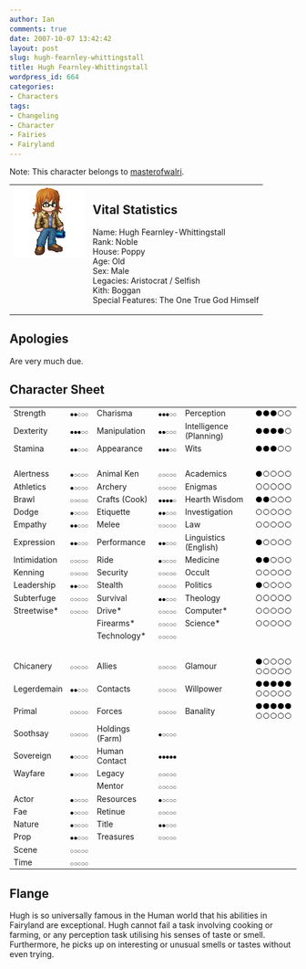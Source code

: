 ```yaml
---
author: Ian
comments: true
date: 2007-10-07 13:42:42
layout: post
slug: hugh-fearnley-whittingstall
title: Hugh Fearnley-Whittingstall
wordpress_id: 664
categories:
- Characters
tags:
- Changeling
- Character
- Fairies
- Fairyland
---
```


<p>Note: This character belongs to <a href="http://masterofwalri.livejournal.com">masterofwalri</a>.</p>
<table border="0" cellspacing="10">
<tr>
<td valign="top"><img src="/characters/avatars/hughfw.png" /></td>
<td valign="top">
<h2>Vital Statistics</h2>
<p>Name: Hugh Fearnley-Whittingstall<br />
Rank: Noble<br />
House: Poppy<br />
Age: Old<br />
Sex: Male<br />
Legacies: Aristocrat / Selfish<br />
Kith: Boggan<br />
Special Features: The One True God Himself</p></td>
</tr>
</table>
<h2>Apologies</h2>
<p>Are very much due.</p>
<h2>Character Sheet</h2>
<table border="0" width="100%" cellspacing="2" cellpadding="4">
<tr>
<td>Strength</td>
<td><img src="/characters/dots/2.png" /></td>
<td>Charisma</td>
<td><img src="/characters/dots/3.png" /></td>
<td>Perception</td>
<td><img src="/characters/dots/3.png" /></td>
</tr>
<tr>
<td>Dexterity</td>
<td><img src="/characters/dots/3.png" /></td>
<td>Manipulation</td>
<td><img src="/characters/dots/2.png" /></td>
<td>Intelligence (Planning)</td>
<td><img src="/characters/dots/4.png" /></td>
</tr>
<tr>
<td>Stamina</td>
<td><img src="/characters/dots/2.png" /></td>
<td>Appearance</td>
<td><img src="/characters/dots/3.png" /></td>
<td>Wits</td>
<td><img src="/characters/dots/3.png" /></td>
</tr>
<tr>
<td>&nbsp;</td>
</tr>
<tr>
<td>Alertness</td>
<td><img src="/characters/dots/1.png" /></td>
<td>Animal Ken</td>
<td><img src="/characters/dots/0.png" /></td>
<td>Academics</td>
<td><img src="/characters/dots/1.png" /></td>
</tr>
<tr>
<td>Athletics</td>
<td><img src="/characters/dots/1.png" /></td>
<td>Archery</td>
<td><img src="/characters/dots/0.png" /></td>
<td>Enigmas</td>
<td><img src="/characters/dots/0.png" /></td>
</tr>
<tr>
<td>Brawl</td>
<td><img src="/characters/dots/0.png" /></td>
<td>Crafts (Cook)</td>
<td><img src="/characters/dots/4.png" /></td>
<td>Hearth Wisdom</td>
<td><img src="/characters/dots/2.png" /></td>
</tr>
<tr>
<td>Dodge</td>
<td><img src="/characters/dots/1.png" /></td>
<td>Etiquette</td>
<td><img src="/characters/dots/2.png" /></td>
<td>Investigation</td>
<td><img src="/characters/dots/0.png" /></td>
</tr>
<tr>
<td>Empathy</td>
<td><img src="/characters/dots/2.png" /></td>
<td>Melee</td>
<td><img src="/characters/dots/0.png" /></td>
<td>Law</td>
<td><img src="/characters/dots/0.png" /></td>
</tr>
<tr>
<td>Expression</td>
<td><img src="/characters/dots/2.png" /></td>
<td>Performance</td>
<td><img src="/characters/dots/2.png" /></td>
<td>Linguistics (English)</td>
<td><img src="/characters/dots/1.png" /></td>
</tr>
<tr>
<td>Intimidation</td>
<td><img src="/characters/dots/0.png" /></td>
<td>Ride</td>
<td><img src="/characters/dots/1.png" /></td>
<td>Medicine</td>
<td><img src="/characters/dots/2.png" /></td>
</tr>
<tr>
<td>Kenning</td>
<td><img src="/characters/dots/0.png" /></td>
<td>Security</td>
<td><img src="/characters/dots/0.png" /></td>
<td>Occult</td>
<td><img src="/characters/dots/0.png" /></td>
</tr>
<tr>
<td>Leadership</td>
<td><img src="/characters/dots/2.png" /></td>
<td>Stealth</td>
<td><img src="/characters/dots/0.png" /></td>
<td>Politics</td>
<td><img src="/characters/dots/1.png" /></td>
</tr>
<tr>
<td>Subterfuge</td>
<td><img src="/characters/dots/0.png" /></td>
<td>Survival</td>
<td><img src="/characters/dots/2.png" /></td>
<td>Theology</td>
<td><img src="/characters/dots/0.png" /></td>
</tr>
<tr>
<td>Streetwise*</td>
<td><img src="/characters/dots/0.png" /></td>
<td>Drive*</td>
<td><img src="/characters/dots/0.png" /></td>
<td>Computer*</td>
<td><img src="/characters/dots/0.png" /></td>
</tr>
<tr>
<td></td>
<td></td>
<td>Firearms*</td>
<td><img src="/characters/dots/0.png" /></td>
<td>Science*</td>
<td><img src="/characters/dots/0.png" /></td>
</tr>
<tr>
<td></td>
<td></td>
<td>Technology*</td>
<td><img src="/characters/dots/0.png" /></td>
<td></td>
<td></td>
</tr>
<tr>
<td>&nbsp;</td>
</tr>
<tr>
<td>Chicanery</td>
<td><img src="/characters/dots/0.png" /></td>
<td>Allies</td>
<td><img src="/characters/dots/0.png" /></td>
<td>Glamour</td>
<td><img src="/characters/dots/1.png" /><img src="/characters/dots/0.png" /></td>
</tr>
<tr>
<td>Legerdemain</td>
<td><img src="/characters/dots/2.png" /></td>
<td>Contacts</td>
<td><img src="/characters/dots/0.png" /></td>
<td>Willpower</td>
<td><img src="/characters/dots/5.png" /><img src="/characters/dots/0.png" /></td>
</tr>
<tr>
<td>Primal</td>
<td><img src="/characters/dots/0.png" /></td>
<td>Forces</td>
<td><img src="/characters/dots/0.png" /></td>
<td>Banality</td>
<td><img src="/characters/dots/5.png" /><img src="/characters/dots/0.png" /></td>
</tr>
<tr>
<td>Soothsay</td>
<td><img src="/characters/dots/0.png" /></td>
<td>Holdings (Farm)</td>
<td><img src="/characters/dots/1.png" /></td>
<td></td>
<td></td>
</tr>
<tr>
<td>Sovereign</td>
<td><img src="/characters/dots/1.png" /></td>
<td>Human Contact</td>
<td><img src="/characters/dots/5.png" /></td>
<td></td>
<td></td>
</tr>
<tr>
<td>Wayfare</td>
<td><img src="/characters/dots/1.png" /></td>
<td>Legacy</td>
<td><img src="/characters/dots/0.png" /></td>
<td></td>
<td></td>
</tr>
<tr>
<td></td>
<td></td>
<td>Mentor</td>
<td><img src="/characters/dots/0.png" /></td>
<td></td>
<td></td>
</tr>
<tr>
<td>Actor</td>
<td><img src="/characters/dots/1.png" /></td>
<td>Resources</td>
<td><img src="/characters/dots/1.png" /></td>
<td></td>
<td></td>
</tr>
<tr>
<td>Fae</td>
<td><img src="/characters/dots/1.png" /></td>
<td>Retinue</td>
<td><img src="/characters/dots/0.png" /></td>
<td></td>
<td></td>
</tr>
<tr>
<td>Nature</td>
<td><img src="/characters/dots/1.png" /></td>
<td>Title</td>
<td><img src="/characters/dots/2.png" /></td>
<td></td>
<td></td>
</tr>
<tr>
<td>Prop</td>
<td><img src="/characters/dots/2.png" /></td>
<td>Treasures</td>
<td><img src="/characters/dots/0.png" /></td>
<td></td>
<td></td>
</tr>
<tr>
<td>Scene</td>
<td><img src="/characters/dots/0.png" /></td>
<td></td>
<td></td>
<td></td>
<td></td>
</tr>
<tr>
<td>Time</td>
<td><img src="/characters/dots/0.png" /></td>
<td></td>
<td></td>
<td></td>
<td></td>
</tr>
</table>
<h2>Flange</h2>
<p>Hugh is so universally famous in the Human world that his abilities in Fairyland are exceptional.  Hugh cannot fail a task involving cooking or farming, or any perception task utilising his senses of taste or smell.  Furthermore, he picks up on interesting or unusual smells or tastes without even trying.</p>